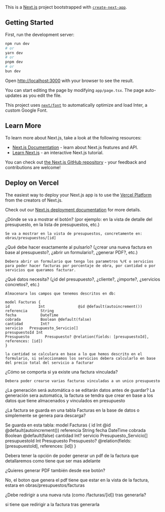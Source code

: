 This is a [Next.js](https://nextjs.org) project bootstrapped with [`create-next-app`](https://nextjs.org/docs/app/api-reference/create-next-app).

## Getting Started

First, run the development server:

```bash
npm run dev
# or
yarn dev
# or
pnpm dev
# or
bun dev
```

Open [http://localhost:3000](http://localhost:3000) with your browser to see the result.

You can start editing the page by modifying `app/page.tsx`. The page auto-updates as you edit the file.

This project uses [`next/font`](https://nextjs.org/docs/app/building-your-application/optimizing/fonts) to automatically optimize and load Inter, a custom Google Font.

## Learn More

To learn more about Next.js, take a look at the following resources:

- [Next.js Documentation](https://nextjs.org/docs) - learn about Next.js features and API.
- [Learn Next.js](https://nextjs.org/learn) - an interactive Next.js tutorial.

You can check out [the Next.js GitHub repository](https://github.com/vercel/next.js) - your feedback and contributions are welcome!

## Deploy on Vercel

The easiest way to deploy your Next.js app is to use the [Vercel Platform](https://vercel.com/new?utm_medium=default-template&filter=next.js&utm_source=create-next-app&utm_campaign=create-next-app-readme) from the creators of Next.js.

Check out our [Next.js deployment documentation](https://nextjs.org/docs/app/building-your-application/deploying) for more details.


¿Dónde se va a mostrar el botón? (por ejemplo: en la vista de detalle del presupuesto, en la lista de presupuestos, etc.)

    Se va a mostrar en la vista de presupuestos, concretamente en: obras/presupuestos/[id]

¿Qué debe hacer exactamente al pulsarlo? (¿crear una nueva factura en base al presupuesto?, ¿abrir un formulario?, ¿generar PDF?, etc.)

    Debera abrir un formulario que tenga los parametros %/€ o servicios para poder hacer facturas por porcentaje de obra, por cantidad o por servicios que queramos facturar.

¿Qué datos necesita? (¿id del presupuesto?, ¿cliente?, ¿importe?, ¿servicios concretos?, etc.)

    Almacenara los campos que tenemos descritos en db: 

    model Facturas {
    id             Int               @id @default(autoincrement())
    referencia      String
    fecha           DateTime
    cobrada         Boolean @default(false)
    cantidad        Int?
    servicio   Presupuesto_Servicio[]
    presupuestoId Int
    Presupuesto       Presupuesto? @relation(fields: [presupuestoId], references: [id])
    }

    la cantidad se calculara en base a lo que hemos descrito en el formulario, si seleccionamos los servicios debera calcularlo en base del precio total del servicio a facturar 

¿Cómo se comporta si ya existe una factura vinculada?

    Debera poder crearse varias facturas vinculadas a un unico presupuesto

¿La generación será automática o se editarán datos antes de guardar?
    La generación sera automatica, la factura se tendra que crear en base a los datos que tiene almacenados y vinculados en presupuesto 

¿La factura se guarda en una tabla Facturas en la base de datos o simplemente se genera para descarga?

Se guarda en esta tabla:
model Facturas {
  id             Int               @id @default(autoincrement())
  referencia      String
  fecha           DateTime
  cobrada         Boolean @default(false)
  cantidad        Int?
  servicio   Presupuesto_Servicio[]
  presupuestoId Int
  Presupuesto       Presupuesto? @relation(fields: [presupuestoId], references: [id])
}

Debera tener la opción de poder generar un pdf de la factura que detallaremos como tiene que ser mas adelante

¿Quieres generar PDF también desde ese botón?

No, el boton que genera el pdf tiene que estar en la vista de la factura, estara en obras/presupuestos/facturas

¿Debe redirigir a una nueva ruta (como /facturas/[id]) tras generarla?

si tiene que redirigir a la factura tras generarla 

